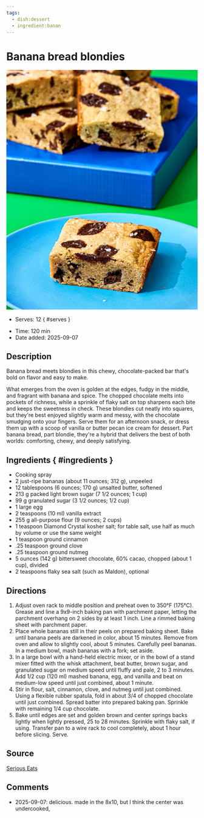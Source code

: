 ```yaml
---
tags:
  - dish:dessert
  - ingredient:banan
---
```

<!-- Tags can have colon, but no space around it -->

# Banana bread blondies

![Recipe picture](../images/20250828-SEA-BananaBreadBlondies-RobbyLozano-02-c4f73ecfba7c42eaac5a7eebe428b7c1.jpg)

<!-- Serves has to be a single number, no dashes, but text is allowed after the
number (e.g., 24 cookies) -->
- Serves: 12
{ #serves }
<!-- Time is not parsed, so anything can be input here, and additional
values can be added (e.g., "active time", "cooking time", etc) -->
- Time: 120 min
- Date added: 2025-09-07

## Description

Banana bread meets blondies in this chewy, chocolate-packed bar that's bold on flavor and easy to make.

What emerges from the oven is golden at the edges, fudgy in the middle, and fragrant with banana and spice. The chopped chocolate melts into pockets of richness, while a sprinkle of flaky salt on top sharpens each bite and keeps the sweetness in check. These blondies cut neatly into squares, but they're best enjoyed slightly warm and messy, with the chocolate smudging onto your fingers. Serve them for an afternoon snack, or dress them up with a scoop of vanilla or butter pecan ice cream for dessert. Part banana bread, part blondie, they're a hybrid that delivers the best of both worlds: comforting, chewy, and deeply satisfying.

## Ingredients { #ingredients }

<!-- Decimals are allowed, fractions are not. For ranges, use only a single dash
and no spaces between the numbers. -->

- Cooking spray
- 2 just-ripe bananas (about 11 ounces; 312 g), unpeeled
- 12 tablespoons (6 ounces; 170 g) unsalted butter, softened 
- 213 g packed light brown sugar (7 1/2 ounces; 1 cup)
- 99 g granulated sugar (3 1/2 ounces; 1/2 cup)
- 1 large egg
- 2 teaspoons (10 ml) vanilla extract
- 255 g all-purpose flour (9 ounces; 2 cups)
- 1 teaspoon Diamond Crystal kosher salt; for table salt, use half as much by volume or use the same weight
- 1 teaspoon ground cinnamon
- .25 teaspoon ground clove
- .25 teaspoon ground nutmeg
- 5 ounces (142 g) bittersweet chocolate, 60% cacao, chopped (about 1 cup), divided
- 2 teaspoons flaky sea salt (such as Maldon), optional

## Directions

<!-- If you have a direction that refers to a number of some ingredient, wrap
the number in asterisks and add `{.ingredient-num}` afterwards. For example,
write `Add 2 Tbsp oil to pan` as `Add *2*{.ingredient-num} to pan`. This allows
us to properly change the number when changing the serves value. -->

1. Adjust oven rack to middle position and preheat oven to 350°F (175°C). Grease and line a 9x9-inch baking pan with parchment paper, letting the parchment overhang on 2 sides by at least 1 inch. Line a rimmed baking sheet with parchment paper.
2. Place whole bananas still in their peels on prepared baking sheet. Bake until banana peels are darkened in color, about 15 minutes. Remove from oven and allow to slightly cool, about 5 minutes. Carefully peel bananas. In a medium bowl, mash bananas with a fork; set aside.
3. In a large bowl with a hand-held electric mixer, or in the bowl of a stand mixer fitted with the whisk attachment, beat butter, brown sugar, and granulated sugar on medium speed until fluffy and pale, 2 to 3 minutes. Add 1/2 cup (120 ml) mashed banana, egg, and vanilla and beat on medium-low speed until just combined, about 1 minute.
4. Stir in flour, salt, cinnamon, clove, and nutmeg until just combined. Using a flexible rubber spatula, fold in about 3/4 of chopped chocolate until just combined. Spread batter into prepared baking pan. Sprinkle with remaining 1/4 cup chocolate.
5. Bake until edges are set and golden brown and center springs backs lightly when lightly pressed, 25 to 28 minutes. Sprinkle with flaky salt, if using. Transfer pan to a wire rack to cool completely, about 1 hour before slicing. Serve. 

## Source

[Serious Eats](https://www.seriouseats.com/banana-bread-blondies-recipe-11799604)

## Comments

- 2025-09-07: delicious. made in the 8x10, but I think the center was undercooked, 
